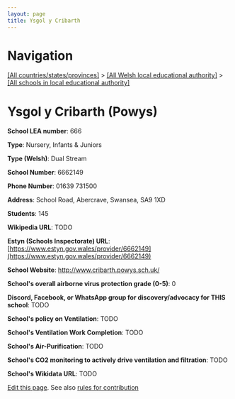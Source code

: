```yaml
---
layout: page
title: Ysgol y Cribarth
---
```

# Navigation

[[All countries/states/provinces]](../../..) > [[All Welsh local educational authority]](../..) > [[All schools in local educational authority]](..)

# Ysgol y Cribarth (Powys)

**School LEA number**: 666

**Type**: Nursery, Infants & Juniors

**Type (Welsh)**: Dual Stream

**School Number**: 6662149

**Phone Number**: 01639 731500

**Address**: School Road, Abercrave, Swansea, SA9 1XD

**Students**: 145

**Wikipedia URL**: TODO

**Estyn (Schools Inspectorate) URL**: [https://www.estyn.gov.wales/provider/6662149](https://www.estyn.gov.wales/provider/6662149)

**School Website**: http://www.cribarth.powys.sch.uk/

**School's overall airborne virus protection grade (0-5)**: 0

**Discord, Facebook, or WhatsApp group for discovery/advocacy for THIS school**: TODO

**School's policy on Ventilation**: TODO

**School's Ventilation Work Completion**: TODO

**School's Air-Purification**: TODO

**School's CO2 monitoring to actively drive ventilation and filtration**: TODO

**School's Wikidata URL**: TODO




[Edit this page](https://github.com/ventilate-schools/Wales/edit/prif/./Powys/Ysgol_y_Cribarth.md). See also [rules for contribution](../../../contribution-rules/)
